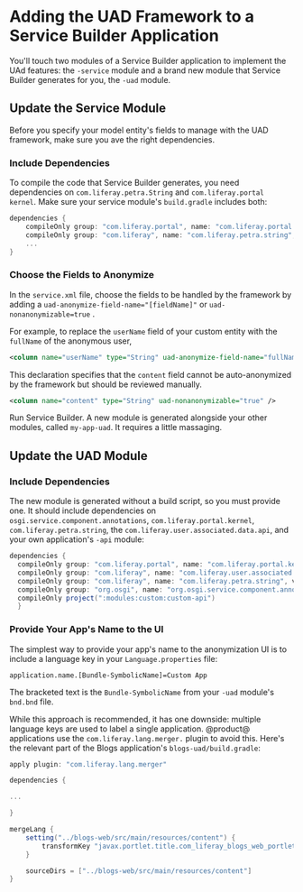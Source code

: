 # Adding the UAD Framework to a Service Builder Application

You'll touch two modules of a Service Builder application to implement the UAd
features: the `-service` module and a brand new module that Service Builder
generates for you, the `-uad` module.

## Update the Service Module

Before you specify your model entity's fields to manage with the UAD framework,
make sure you ave the right dependencies.

### Include Dependencies

To compile the code that Service Builder generates, you need dependencies on
`com.liferay.petra.String` and `com.liferay.portal kernel`. Make sure your
service module's `build.gradle` includes both:

```groovy
dependencies {
    compileOnly group: "com.liferay.portal", name: "com.liferay.portal.kernel", version: "4.4.0"
    compileOnly group: "com.liferay", name: "com.liferay.petra.string", version: "3.0.0"
    ...
}
```

### Choose the Fields to Anonymize

In the `service.xml` file, choose the fields to be handled by the framework by adding a `uad-anonymize-field-name="[fieldName]"` or `uad-nonanonymizable=true` . 

For example, to replace the `userName` field of your custom entity with the `fullName` of the anonymous user,

```xml
<column name="userName" type="String" uad-anonymize-field-name="fullName" />
```

This declaration specifies that the `content` field cannot be auto-anonymized by
the framework but should be reviewed manually.

```xml
<column name="content" type="String" uad-nonanonymizable="true" />
```

Run Service Builder. A new module is generated alongside your other modules,
called `my-app-uad`. It requires a little massaging.

## Update the UAD Module

### Include Dependencies

The new module is generated without a build script, so you must provide one. It
should include dependencies on `osgi.service.component.annotations`,
`com.liferay.portal.kernel`, `com.liferay.petra.string`, the
`com.liferay.user.associated.data.api`, and your own application's `-api`
module:

```groovy
dependencies {
  compileOnly group: "com.liferay.portal", name: "com.liferay.portal.kernel", version: "4.4.0"
  compileOnly group: "com.liferay", name: "com.liferay.user.associated.data.api", version: "4.1.1"
  compileOnly group: "com.liferay", name: "com.liferay.petra.string", version: "3.0.0"
  compileOnly group: "org.osgi", name: "org.osgi.service.component.annotations", version: "1.3.0"
  compileOnly project(":modules:custom:custom-api")
  }
```

### Provide Your App's Name to the UI

The simplest way to provide your app's name to the anonymization UI is to
include a language key in your `Language.properties` file:

```properties
application.name.[Bundle-SymbolicName]=Custom App
```

The bracketed text is the `Bundle-SymbolicName` from your `-uad` module's
`bnd.bnd` file. 

While this approach is recommended, it has one downside: multiple language keys
are used to label a single application. @product@ applications use the
`com.liferay.lang.merger.` plugin to avoid this. Here's the relevant part of the
Blogs application's `blogs-uad/build.gradle`:

```groovy
apply plugin: "com.liferay.lang.merger"

dependencies {

...

}

mergeLang {
    setting("../blogs-web/src/main/resources/content") {
        transformKey "javax.portlet.title.com_liferay_blogs_web_portlet_BlogsPortlet", "application.name.com.liferay.blogs.uad"
    }

    sourceDirs = ["../blogs-web/src/main/resources/content"]
}
```
